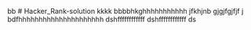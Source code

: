 bb # Hacker_Rank-solution
kkkk
bbbbhkghhhhhhhhhhh
jfkhjnb
gjgjfgjfjf
j
bdfhhhhhhhhhhhhhhhhhhhhh
dshffffffffffff
dshffffffffffff
ds
